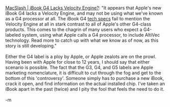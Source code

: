 <a href="http:/macslash.org/article.pl?sid=03/10/23/027251">MacSlash | iBook G4 Lacks Velocity Engine?</a>: "It appears that Apple's new iBook G4 lacks a Velocity Engine, and may not be using what we've known as a G4 processor at all. The iBook G4 <a href="http://www.apple.com/ibook/specs.html">tech specs</a> fail to mention the Velocity Engine at all in stark contrast to all of Apple's other G4-class products. This comes to the chagrin of many users who expect a G4-labeled system, using what Apple calls a G4 processor, to include AltiVec technology. Read more to catch up with what we know as of now, as this story is still developing."
<br />
<br />Either the G4 label is a ploy by Apple, or Apple zealots are on the prowl.  Having been with Apple for close to 12 years, I should say that either scenario is possible.  The fact that the G3, G4, and G5 labels are Apple marketing nomenclature, it is difficult to cut through the fog and get to the bottom of this 'controversy'.  Someone simply has to purchase a new iBook, crack it open, and find information on the actual installed chip.  I've taken an iBook apart in the past (twice) and I pity the fool that feels the need to do it.  
<br />-m
<br />